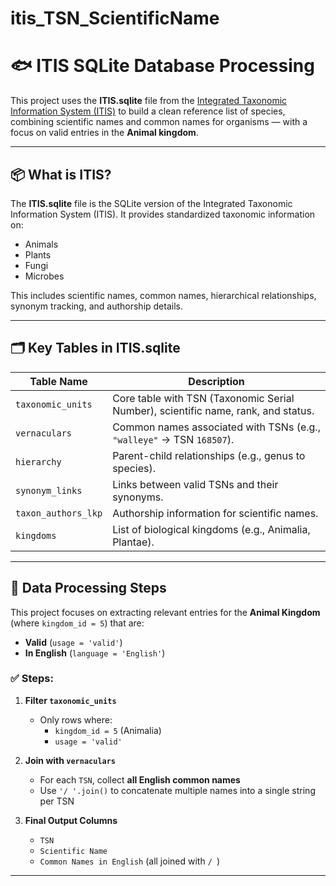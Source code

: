 # itis_TSN_ScientificName

# 🐟 ITIS SQLite Database Processing

This project uses the **ITIS.sqlite** file from the [Integrated Taxonomic Information System (ITIS)](https://www.itis.gov/downloads) to build a clean reference list of species, combining scientific names and common names for organisms — with a focus on valid entries in the **Animal kingdom**.

---

## 📦 What is ITIS?

The **ITIS.sqlite** file is the SQLite version of the Integrated Taxonomic Information System (ITIS). It provides standardized taxonomic information on:

- Animals
- Plants
- Fungi
- Microbes

This includes scientific names, common names, hierarchical relationships, synonym tracking, and authorship details.

---

## 🗂️ Key Tables in ITIS.sqlite

| Table Name          | Description                                                               |
|---------------------|---------------------------------------------------------------------------|
| `taxonomic_units`   | Core table with TSN (Taxonomic Serial Number), scientific name, rank, and status. |
| `vernaculars`       | Common names associated with TSNs (e.g., `"walleye"` → TSN `168507`).     |
| `hierarchy`         | Parent-child relationships (e.g., genus to species).                      |
| `synonym_links`     | Links between valid TSNs and their synonyms.                              |
| `taxon_authors_lkp` | Authorship information for scientific names.                              |
| `kingdoms`          | List of biological kingdoms (e.g., Animalia, Plantae).                    |

---

## 🧪 Data Processing Steps

This project focuses on extracting relevant entries for the **Animal Kingdom** (where `kingdom_id = 5`) that are:

- **Valid** (`usage = 'valid'`)
- **In English** (`language = 'English'`)

### ✅ Steps:

1. **Filter `taxonomic_units`**  
   - Only rows where:
     - `kingdom_id = 5` (Animalia)
     - `usage = 'valid'`

2. **Join with `vernaculars`**  
   - For each `TSN`, collect **all English common names**
   - Use `'/ '.join()` to concatenate multiple names into a single string per TSN

3. **Final Output Columns**  
   - `TSN`
   - `Scientific Name`
   - `Common Names in English` (all joined with `/ `)

---

